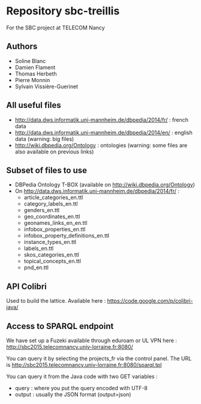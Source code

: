 ﻿Repository sbc-treillis
=======================

For the SBC project at TELECOM Nancy

Authors
-------
* Soline Blanc
* Damien Flament
* Thomas Herbeth
* Pierre Monnin
* Sylvain Vissière-Guerinet

All useful files
----------------

* http://data.dws.informatik.uni-mannheim.de/dbpedia/2014/fr/ : french data
* http://data.dws.informatik.uni-mannheim.de/dbpedia/2014/en/ : english data (warning: big files)
* http://wiki.dbpedia.org/Ontology : ontologies (warning: some files are also available on previous links)

Subset of files to use
----------------------

* DBPedia Ontology T-BOX (available on http://wiki.dbpedia.org/Ontology)
* On http://data.dws.informatik.uni-mannheim.de/dbpedia/2014/fr/ :
  * article_categories_en.ttl
  * category_labels_en.ttl
  * genders_en.ttl
  * geo_coordinates_en.ttl
  * geonames_links_en_en.ttl
  * infobox_properties_en.ttl
  * infobox_property_definitions_en.ttl
  * instance_types_en.ttl
  * labels_en.ttl
  * skos_categories_en.ttl
  * topical_concepts_en.ttl
  * pnd_en.ttl


API Colibri
-----------

Used to build the lattice. Available here : https://code.google.com/p/colibri-java/


Access to SPARQL endpoint
-------------------------

We have set up a Fuzeki available through eduroam or UL VPN here : http://sbc2015.telecomnancy.univ-lorraine.fr:8080/

You can query it by selecting the projects_fr via the control panel. The URL
is http://sbc2015.telecomnancy.univ-lorraine.fr:8080/sparql.tpl

You can query it from the Java code with two GET variables :
* query : where you put the query encoded with UTF-8
* output : usually the JSON format (output=json)
